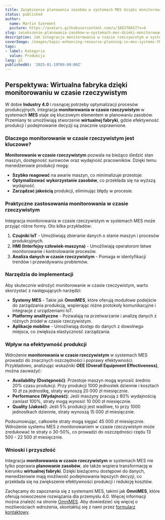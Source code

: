 ```yaml
---
title: Zwiększenie planowania zasobów w systemach MES dzięki monitorowaniu w czasie rzeczywistym
status: published
author:
  name: Martin Szerment
  picture: https://avatars.githubusercontent.com/u/166378457?v=4
slug: zwiekszenie-planowania-zasobow-w-systemach-mes-dzieki-monitorowaniu-w-czasie-rzeczywistym
description: Jak integracja monitorowania w czasie rzeczywistym w systemach MES optymalizuje planowanie zasobów w produkcji.
coverImage: /images/topic-enhancing-resource-planning-in-mes-systems-through-real-time-monitoring-strategies-for-creating-a-virtual-factory-.png
tags:
- label: Kategoria
  value: Produkcja
lang: pl
publishedAt: '2025-01-19T09:00:00Z'
---
```

## Perspektywa: Wirtualna fabryka dzięki monitorowaniu w czasie rzeczywistym

W dobie **Industry 4.0** i rosnącej potrzeby optymalizacji procesów produkcyjnych, integracja **monitorowania w czasie rzeczywistym** w systemach **MES** staje się kluczowym elementem w planowaniu zasobów. Przemiany te umożliwiają stworzenie **wirtualnej fabryki**, gdzie efektywność produkcji i podejmowanie decyzji są znacznie usprawnione.

### Dlaczego monitorowanie w czasie rzeczywistym jest kluczowe?

**Monitorowanie w czasie rzeczywistym** pozwala na bieżąco śledzić stan maszyn, dostępność surowców oraz wydajność pracowników. Dzięki temu menedżerowie produkcji mogą:

- **Szybko reagować** na awarie maszyn, co minimalizuje przestoje.
- **Optymalizować wykorzystanie zasobów**, co przekłada się na wyższą wydajność.
- **Zarządzać jakością** produkcji, eliminując błędy w procesie.

### Praktyczne zastosowania monitorowania w czasie rzeczywistym

Integracja monitorowania w czasie rzeczywistym w systemach MES może przyjąć różne formy. Oto kilka przykładów:

1. **Czujniki IoT** - Umożliwiają zbieranie danych o stanie maszyn i procesów produkcyjnych. 
2. **HMI (Interfejsy człowiek-maszyna)** - Umożliwiają operatorom łatwe monitorowanie i kontrolowanie procesów.
3. **Analiza danych w czasie rzeczywistym** - Pomaga w identyfikacji trendów i przewidywaniu problemów.

### Narzędzia do implementacji

Aby skutecznie wdrożyć monitorowanie w czasie rzeczywistym, warto skorzystać z następujących narzędzi:

- **Systemy MES** - Takie jak **OmniMES**, które oferują modułowe podejście do zarządzania produkcją, wspierając różne protokoły komunikacyjne i integracje z urządzeniami IoT.
- **Platformy analityczne** - Pozwalają na przetwarzanie i analizę danych z różnych źródeł w czasie rzeczywistym.
- **Aplikacje mobilne** - Umożliwiają dostęp do danych z dowolnego miejsca, co zwiększa elastyczność zarządzania.

### Wpływ na efektywność produkcji

Wdrożenie **monitorowania w czasie rzeczywistym** w systemach MES prowadzi do znacznych oszczędności i poprawy efektywności. Przykładowo, analizując wskaźniki **OEE (Overall Equipment Effectiveness)**, można zauważyć:

- **Availability (Dostępność)**: Przestoje maszyn mogą wynosić średnio 20% czasu produkcji. Przy produkcji 1000 jednostek dziennie i kosztach 10 zł za jednostkę, straty wynoszą 20 000 zł miesięcznie.
- **Performance (Wydajność)**: Jeśli maszyny pracują z 80% wydajnością zamiast 100%, straty mogą wynosić 10 000 zł miesięcznie.
- **Quality (Jakość)**: Jeśli 5% produkcji jest wadliwe, to przy 1000 jednostkach dziennie, straty wynoszą 15 000 zł miesięcznie.

Podsumowując, całkowite straty mogą sięgać 45 000 zł miesięcznie. Wdrożenie systemu MES z monitorowaniem w czasie rzeczywistym może zredukować te straty o 30-50%, co prowadzi do oszczędności rzędu 13 500 - 22 500 zł miesięcznie.

### Wnioski i przyszłość

Integracja **monitorowania w czasie rzeczywistym** w systemach MES nie tylko poprawia **planowanie zasobów**, ale także wspiera transformację w kierunku **wirtualnej fabryki**. Dzięki bieżącemu dostępowi do danych, menedżerowie mają możliwość podejmowania lepszych decyzji, co przekłada się na zwiększenie efektywności produkcji i redukcję kosztów.

Zachęcamy do zapoznania się z systemami MES, takimi jak **OmniMES**, które oferują nowoczesne rozwiązania dla przemysłu 4.0. Więcej informacji można znaleźć na stronie [OmniMES](https://www.omnimes.com/pl/projekt). Aby dowiedzieć się więcej o możliwościach wdrożenia, skontaktuj się z nami przez [formularz kontaktowy](https://www.omnimes.com/pl/kontakt).
